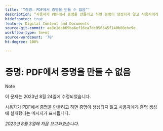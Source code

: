 ```yaml
---
title: '“증명: PDF에서 증명을 만들 수 없음”'
description: “사용자가 PDF에서 증명을 만들려고 하면 증명이 생성되지 않고 사용자에게 증명 생성에 실패했다는 메시지가 표시됩니다.”
hidefromtoc: true
feature: Digital Content and Documents
source-git-commit: ae8e1dab69ba6ef16ea7dc056345f140b80ebc9e
workflow-type: tm+mt
source-wordcount: '78'
ht-degree: 100%

---
```



# 증명: PDF에서 증명을 만들 수 없음

<!--WF and WFP TOCs-->

>[!NOTE]
>
>이 문제는 2023년 8월 24일에 수정되었습니다.

사용자가 PDF에서 증명을 만들려고 하면 증명이 생성되지 않고 사용자에게 증명 생성에 실패했다는 메시지가 표시됩니다.

_2023년 8월 3일에 처음 보고되었습니다._
